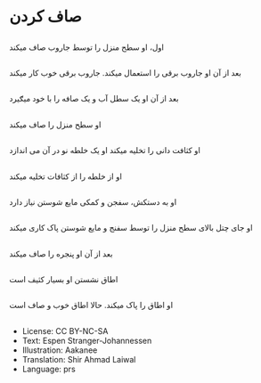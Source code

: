 # صاف کردن

##
اول، او سطح منزل را توسط جاروب صاف ميکند

##
بعد از آن او جاروب برقی را استعمال ميکند. جاروب برقی خوب کار ميکند

##
بعد از آن او يک سطل آب و يک صافه را با خود ميګيرد

##
او سطح منزل را صاف ميکند

##
او کثافت دانی را تخليه ميکند او يک خلطه نو در آن می اندازد

##
او از خلطه را از کثافات تخليه ميکند

##
او به دستکش، سفجن و کمکی مايع شوستن نياز دارد

##
او جای چتل بالای سطح منزل را توسط سفنج و مايع شوستن پاک کاری میکند

##
بعد از آن او پنجره را صاف ميکند

##
اطاق نشستن او بسيار کثيف است

##
او اطاق را پاک ميکند. حالا اطاق خوب و صاف است

##
* License: CC BY-NC-SA
* Text: Espen Stranger-Johannessen
* Illustration: Aakanee
* Translation: Shir Ahmad Laiwal
* Language: prs
